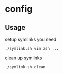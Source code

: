 # config
## Usage

setup symlinks you need
```
./symlink.sh vim zsh ...
```

clean up symlinks

```
./symlink.sh clean
```



